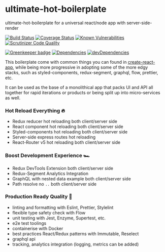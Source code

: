 # ultimate-hot-boilerplate 

ultimate-hot-boilerplate for a universal react/node app with server-side-render

[![Build Status](https://travis-ci.org/zhenyulin/ultimate-hot-boilerplate.svg?branch=master)](https://travis-ci.org/zhenyulin/ultimate-hot-boilerplate)
[![Coverage Status](https://coveralls.io/repos/github/zhenyulin/ultimate-hot-boilerplate/badge.svg?branch=master)](https://coveralls.io/github/zhenyulin/ultimate-hot-boilerplate?branch=master) 
[![Known Vulnerabilities](https://snyk.io/test/github/zhenyulin/ultimate-hot-boilerplate/badge.svg)](https://snyk.io/test/github/zhenyulin/ultimate-hot-boilerplate)
[![Scrutinizer Code Quality](https://scrutinizer-ci.com/g/zhenyulin/ultimate-hot-boilerplate/badges/quality-score.png?b=master)](https://scrutinizer-ci.com/g/zhenyulin/ultimate-hot-boilerplate/?branch=master)

[![Greenkeeper badge](https://badges.greenkeeper.io/zhenyulin/ultimate-hot-boilerplate.svg)](https://greenkeeper.io/)
[![Dependencies](https://david-dm.org/zhenyulin/ultimate-hot-boilerplate.svg)](https://david-dm.org/zhenyulin/ultimate-hot-boilerplate)
[![devDependencies](https://david-dm.org/zhenyulin/ultimate-hot-boilerplate/dev-status.svg)](https://david-dm.org/zhenyulin/ultimate-hot-boilerplate?type=dev)

This boilerplate come with common things you can found in [create-react-app](https://github.com/facebook/create-react-app), while being more progressive in adopting some of the more edgy stacks, such as styled-components, redux-segment, graphql, flow, prettier, etc.

It can be used as the base of a monolithical app that packs UI and API all together for rapid iterations or products or being split up into micro-services as well.

### Hot Reload Everything 🔥
  * Redux reducer hot reloading both client/server side
  * React component hot reloading both client/server side
  * Styled-components hot reloading both client/server side
  * Server-side express routes hot reloading
  * React-Router v5 hot reloading both client/server side
  
### Boost Development Experience 🏎
  * Redux DevTools Extension both client/server side
  * Redux-Segment Analytics Integration
  * GraphQL with nested data example both client/server side
  * Path resolve no `..` both client/server side

### Production Ready Quality 🚀
  * linting and formatting with Eslint, Prettier, Stylelint
  * flexible type safety check with Flow
  * unit testing with Jest, Enzyme, Supertest, etc.
  * e2e test toolings
  * containerise with Docker
  * best practices React/Redux patterns with Immutable, Reselect
  * graphql api
  * tracking, analytics integration (logging, metrics can be added)
